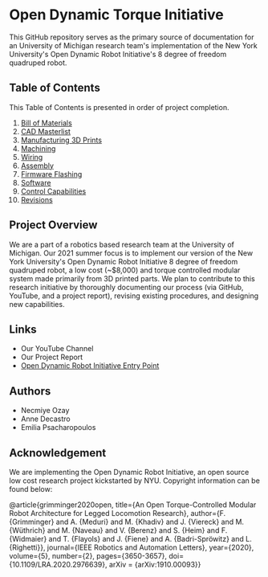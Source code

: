# Open Dynamic Torque Initiative

This GitHub repository serves as the primary source of documentation for an University of Michigan research team's implementation of the New York University's Open Dynamic Robot Initiative's 8 degree of freedom quadruped robot. 

## Table of Contents 

This Table of Contents is presented in order of project completion.

1. [Bill of Materials](https://github.com/EmiliaPsacharopoulos/Formatting/tree/main/Bill%20of%20Materials)
2. [CAD Masterlist](https://github.com/EmiliaPsacharopoulos/Formatting/tree/main/CAD%20Masterlist)
3. [Manufacturing 3D Prints](https://github.com/EmiliaPsacharopoulos/Formatting/tree/main/Manufacturing%203D%20Prints)
4. [Machining](https://github.com/EmiliaPsacharopoulos/Quadruped-8dof-Robot/blob/main/Machining/README.md#machining)
5. [Wiring](https://github.com/EmiliaPsacharopoulos/Formatting/tree/main/Wiring)
6. [Assembly](https://github.com/EmiliaPsacharopoulos/Quadruped-8dof-Robot/tree/main/Assembly#assembly)
7. [Firmware Flashing](https://github.com/EmiliaPsacharopoulos/Formatting/tree/main/Firmware%20Flashing)
8. [Software](https://github.com/EmiliaPsacharopoulos/Formatting/tree/main/Software)
9. [Control Capabilities](https://github.com/EmiliaPsacharopoulos/Formatting/tree/main/Control%20Capabilities)
10. [Revisions](https://github.com/EmiliaPsacharopoulos/Formatting/tree/main/Revisions)

## Project Overview

We are a part of a robotics based research team at the University of Michigan. Our 2021 summer focus is to implement our version of the New York University's Open Dynamic Robot Initiative 8 degree of freedom quadruped robot, a low cost (~$8,000) and torque controlled modular system made primarily from 3D printed parts. We plan to contribute to this research initiative by thoroughly documenting our process (via GitHub, YouTube, and a project report), revising existing procedures, and designing new capabilities. 

## Links
- Our YouTube Channel 
- Our Project Report
- [Open Dynamic Robot Initiative Entry Point](https://open-dynamic-robot-initiative.github.io/)

## Authors
- Necmiye Ozay
- Anne Decastro
- Emilia Psacharopoulos

## Acknowledgement 
We are implementing the Open Dynamic Robot Initiative, an open source low cost research project kickstarted by NYU. Copyright information can be found below: 

@article{grimminger2020open,
title={An Open Torque-Controlled Modular Robot Architecture for Legged Locomotion Research},
author={F. {Grimminger} and A. {Meduri} and M. {Khadiv} and J. {Viereck} and M. {Wüthrich} and M. {Naveau} and V. {Berenz} and S. {Heim} and F. {Widmaier} and T. {Flayols} and J. {Fiene} and A. {Badri-Spröwitz} and L. {Righetti}},
journal={IEEE Robotics and Automation Letters},
year={2020},
volume={5},
number={2},
pages={3650-3657},
doi={10.1109/LRA.2020.2976639},
arXiv = {arXiv:1910.00093}}
